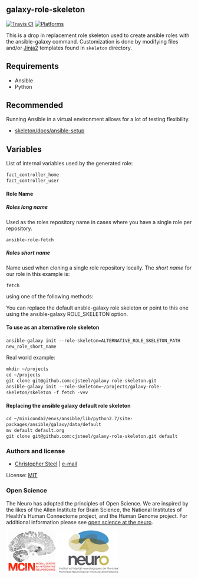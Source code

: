 ## galaxy-role-skeleton

[![Travis CI](http://img.shields.io/travis/csteel/ansible-rolegalaxy-role-skeleton/default.svg?style=flat)](http://travis-ci.org/csteel/ansible-rolegalaxy-role-skeleton/default)
[![Platforms](http://img.shields.io/badge/platforms-debian%20/%20ubuntu-lightgrey.svg?style=flat)](#)

This is a drop in replacement role skeleton used to create ansible roles with the ansible-galaxy command. Customization is done by modifying files and/or [Jinja2](http://jinja.pocoo.org/) templates found in `skeleton` directory.

## Requirements

- Ansible
- Python

## Recommended

Running Ansible in a virtual environment allows for a lot of testing flexibility.

* [skeleton/docs/ansible-setup](skeleton/docs/ansible-setup.md)

## Variables

List of internal variables used by the generated role:

    fact_controller_home
    fact_controller_user

#### Role Name

##### Roles long name

Used as the roles repository name in cases where you have a single role per repository.

```shell
ansible-role-fetch
```

##### Roles short name

Name used when cloning a single role repository locally. The *short name* for our role in this example is:

```shell
fetch
```

using one of the following methods:

You can replace the default ansble-galaxy role skeleton or point to this one using the ansible-galaxy ROLE_SKELETON option.

#### To use as an alternative role skeleton

```shell
ansible-galaxy init --role-skeleton=ALTERNATIVE_ROLE_SKELETON_PATH new_role_short_name
```

Real world example:

```shell
mkdir ~/projects
cd ~/projects
git clone git@github.com:cjsteel/galaxy-role-skeleton.git
ansible-galaxy init --role-skeleton=~/projects/galaxy-role-skeleton/skeleton -f fetch -vvv
```

#### Replacing the ansible galaxy default role skeleton

```shell
cd ~/miniconda2/envs/ansible/lib/python2.7/site-packages/ansible/galaxy/data/default
mv default default.org
git clone git@github.com:cjsteel/galaxy-role-skeleton.git default
```

### Authors and license

- [Christopher Steel](http://mcin-cnim.ca/) | [e-mail](mailto:christopher.steel@mcgill.ca)

License: [MIT](https://tldrlegal.com/license/mit-license)

### Open Science

The Neuro has adopted the principles of Open Science. We are inspired by the likes of the Allen Institute for Brain Science, the National Institutes of Health's Human Connectome project, and the Human Genome project. For additional information please see [open science at the neuro](https://www.mcgill.ca/neuro/open-science-0).

![MCIN](skeleton/imgs/mcin-logo-brain-140x116.png)          ![neuro](skeleton/imgs/neuro-logo-160x116.png)  

